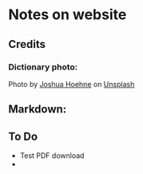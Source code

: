 # Notes on website

## Credits
### Dictionary photo:
Photo by <a href="https://unsplash.com/@mrthetrain?utm_source=unsplash&utm_medium=referral&utm_content=creditCopyText">Joshua Hoehne</a> on <a href="https://unsplash.com/photos/YPgTovTiUv4?utm_source=unsplash&utm_medium=referral&utm_content=creditCopyText">Unsplash</a>

## Markdown:



## To Do
* Test PDF download
* 

  
